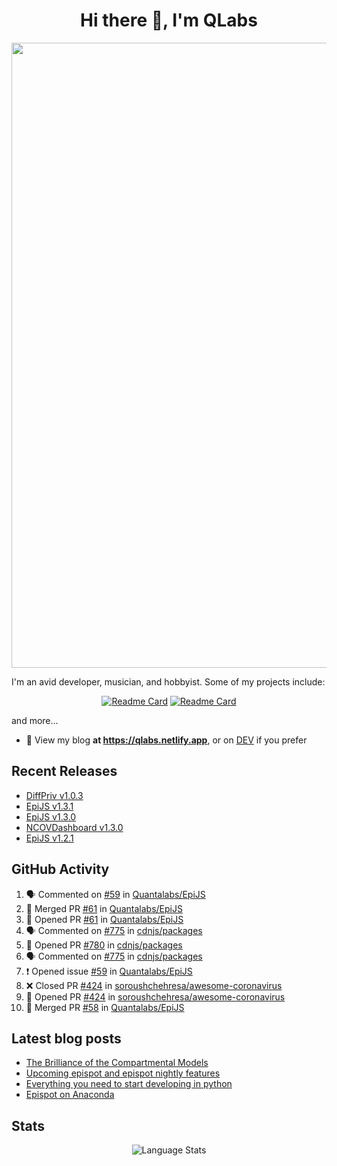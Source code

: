 <h1 align="center">Hi there 👋, I'm QLabs </h1>
<img src="https://i.ibb.co/mbr1j6p/Qlabs.png" width="1000px">

I'm an avid developer, musician, and hobbyist. Some of my projects include:
<p align='center'><a href="https://github.com/Quantalabs/EpiJS"><img src="https://github-readme-stats.vercel.app/api/pin/?username=Quantalabs&amp;repo=EpiJS" alt="Readme Card"></a>
<a href="https://github.com/Quantalabs/NCOVDashboard"><img src="https://github-readme-stats.vercel.app/api/pin/?username=Quantalabs&amp;repo=NCOVDashboard" alt="Readme Card"></a></p>


and more...

- 📜 View my blog **at https://qlabs.netlify.app**, or on [DEV](https://dev.to/Quantalabs) if you prefer

## Recent Releases
- [DiffPriv v1.0.3](https://github.com/Quantalabs/DiffPriv/releases/tag/v1.0.3)
- [EpiJS v1.3.1](https://github.com/Quantalabs/EpiJS/releases/tag/v1.3.1)
- [EpiJS v1.3.0](https://github.com/Quantalabs/EpiJS/releases/tag/v1.3.0)
- [NCOVDashboard v1.3.0](https://github.com/Quantalabs/NCOVDashboard/releases/tag/v1.3.0)
- [EpiJS v1.2.1](https://github.com/Quantalabs/EpiJS/releases/tag/v1.2.1)

## GitHub Activity
<!--START_SECTION:activity-->
1. 🗣 Commented on [#59](https://github.com/Quantalabs/EpiJS/issues/59) in [Quantalabs/EpiJS](https://github.com/Quantalabs/EpiJS)
2. 🎉 Merged PR [#61](https://github.com/Quantalabs/EpiJS/pull/61) in [Quantalabs/EpiJS](https://github.com/Quantalabs/EpiJS)
3. 💪 Opened PR [#61](https://github.com/Quantalabs/EpiJS/pull/61) in [Quantalabs/EpiJS](https://github.com/Quantalabs/EpiJS)
4. 🗣 Commented on [#775](https://github.com/cdnjs/packages/issues/775) in [cdnjs/packages](https://github.com/cdnjs/packages)
5. 💪 Opened PR [#780](https://github.com/cdnjs/packages/pull/780) in [cdnjs/packages](https://github.com/cdnjs/packages)
6. 🗣 Commented on [#775](https://github.com/cdnjs/packages/issues/775) in [cdnjs/packages](https://github.com/cdnjs/packages)
7. ❗️ Opened issue [#59](https://github.com/Quantalabs/EpiJS/issues/59) in [Quantalabs/EpiJS](https://github.com/Quantalabs/EpiJS)
8. ❌ Closed PR [#424](https://github.com/soroushchehresa/awesome-coronavirus/pull/424) in [soroushchehresa/awesome-coronavirus](https://github.com/soroushchehresa/awesome-coronavirus)
9. 💪 Opened PR [#424](https://github.com/soroushchehresa/awesome-coronavirus/pull/424) in [soroushchehresa/awesome-coronavirus](https://github.com/soroushchehresa/awesome-coronavirus)
10. 🎉 Merged PR [#58](https://github.com/Quantalabs/EpiJS/pull/58) in [Quantalabs/EpiJS](https://github.com/Quantalabs/EpiJS)
<!--END_SECTION:activity-->

## Latest blog posts
<!-- BLOG-POST-LIST:START -->
- [The Brilliance of the Compartmental Models](https://dev.to/quantalabs/the-brilliance-of-the-compartmental-models-1j99)
- [Upcoming epispot and epispot nightly features](https://dev.to/epispot/upcoming-epispot-and-epispot-nightly-features-52ep)
- [Everything you need to start developing in python](https://dev.to/quantalabs/everything-you-need-to-start-developing-in-python-57m5)
- [Epispot on Anaconda](https://dev.to/epispot/epispot-on-anaconda-15l8)
<!-- BLOG-POST-LIST:END -->


## Stats
<p align="center"><img src="https://github-readme-stats.vercel.app/api/top-langs/?username=Quantalabs&amp;hide=css,html,scss&layout=compact" alt="Language Stats"><br>

